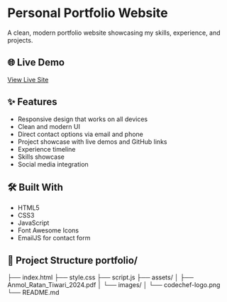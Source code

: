 # Personal Portfolio Website

A clean, modern portfolio website showcasing my skills, experience, and projects.

## 🌐 Live Demo
[View Live Site](https://artiwari10.github.io/Portfolio/)

## ✨ Features
- Responsive design that works on all devices
- Clean and modern UI
- Direct contact options via email and phone
- Project showcase with live demos and GitHub links
- Experience timeline
- Skills showcase
- Social media integration

## 🛠️ Built With
- HTML5
- CSS3
- JavaScript
- Font Awesome Icons
- EmailJS for contact form

## 📂 Project Structure portfolio/
├── index.html
├── style.css
├── script.js
├── assets/
│ ├── Anmol_Ratan_Tiwari_2024.pdf
│ └── images/
│ └── codechef-logo.png
└── README.md